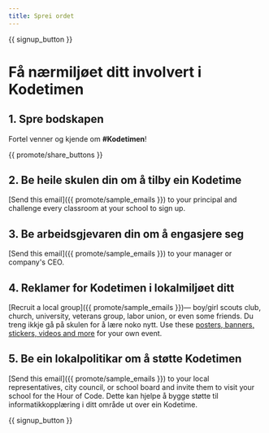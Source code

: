 ```yaml
---
title: Sprei ordet
---
```


{{ signup_button }}

# Få nærmiljøet ditt involvert i Kodetimen

## 1. Spre bodskapen

Fortel venner og kjende om **#Kodetimen**!

{{ promote/share_buttons }}

## 2. Be heile skulen din om å tilby ein Kodetime

[Send this email]({{ promote/sample_emails }}) to your principal and challenge every classroom at your school to sign up.

## 3. Be arbeidsgjevaren din om å engasjere seg

[Send this email]({{ promote/sample_emails }}) to your manager or company's CEO.

## 4. Reklamer for Kodetimen i lokalmiljøet ditt

[Recruit a local group]({{ promote/sample_emails }})— boy/girl scouts club, church, university, veterans group, labor union, or even some friends. Du treng ikkje gå på skulen for å lære noko nytt. Use these [posters, banners, stickers, videos and more](/promote/resources) for your own event.

## 5. Be ein lokalpolitikar om å støtte Kodetimen

[Send this email]({{ promote/sample_emails }}) to your local representatives, city council, or school board and invite them to visit your school for the Hour of Code. Dette kan hjelpe å bygge støtte til informatikkopplæring i ditt område ut over ein Kodetime.

{{ signup_button }}